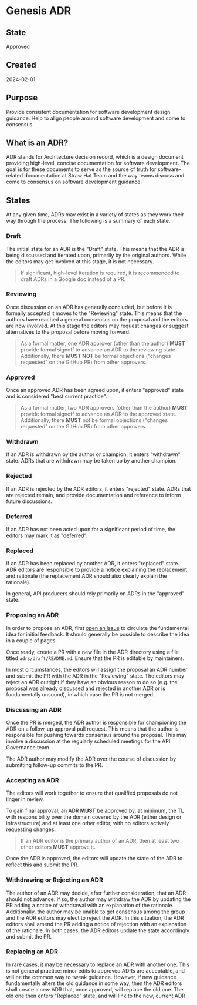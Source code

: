 # Genesis ADR

## State

Approved

## Created

2024-02-01

## Purpose

Provide consistent documentation for software development design guidance. Help
to align people around software development and come to consensus.

## What is an ADR?

ADR stands for Architecture decision record, which is a design document
providing high-level, concise documentation for software development. The goal
is for these documents to serve as the source of truth for software-related
documentation at Straw Hat Team and the way teams discuss and come to consensus
on software development guidance.

## States

At any given time, ADRs may exist in a variety of states as they work their way
through the process. The following is a summary of each state.

### Draft

The initial state for an ADR is the "Draft" state. This means that the ADR is
being discussed and iterated upon, primarily by the original authors. While the
editors may get involved at this stage, it is not necessary.

> If significant, high-level iteration is required, it is recommended to
> draft ADRs in a Google doc instead of a PR.

### Reviewing

Once discussion on an ADR has generally concluded, but before it is formally
accepted it moves to the "Reviewing" state. This means that the authors have
reached a general consensus on the proposal and the editors are now involved.
At this stage the editors may request changes or suggest alternatives to the
proposal before moving forward.

> As a formal matter, one ADR approver (other than the author) **MUST** provide
> formal signoff to advance an ADR to the reviewing state. Additionally, there
> **MUST NOT** be formal objections ("changes requested" on the GitHub PR) from
> other approvers.

### Approved

Once an approved ADR has been agreed upon, it enters "approved" state and is
considered "best current practice".

> As a formal matter, two ADR approvers (other than the author) **MUST** provide
> formal signoff to advance an ADR to the approved state. Additionally, there
> **MUST** not be formal objections ("changes requested" on the GitHub PR) from
> other approvers.

### Withdrawn

If an ADR is withdrawn by the author or champion, it enters "withdrawn" state.
ADRs that are withdrawn may be taken up by another champion.

### Rejected

If an ADR is rejected by the ADR editors, it enters "rejected" state. ADRs that
are rejected remain, and provide documentation and reference to inform future
discussions.

### Deferred

If an ADR has not been acted upon for a significant period of time, the editors
may mark it as "deferred".

### Replaced

If an ADR has been replaced by another ADR, it enters "replaced" state. ADR
editors are responsible to provide a notice explaining the replacement and
rationale (the replacement ADR should also clearly explain the rationale).

In general, API producers should rely primarily on ADRs in the "approved" state.

### Proposing an ADR

In order to propose an ADR, first [open an issue](https://github.com/straw-hat-team/adr/issues/)
to circulate the fundamental idea for initial feedback. It should generally be
possible to describe the idea in a couple of pages.

Once ready, create a PR with a new file in the ADR directory using a file titled
`adrs/draft/README.md`. Ensure that the PR is editable by maintainers.

In most circumstances, the editors will assign the proposal an ADR number and
submit the PR with the ADR in the "Reviewing" state. The editors may reject an
ADR outright if they have an obvious reason to do so (e.g. the proposal was
already discussed and rejected in another ADR or is fundamentally unsound), in
which case the PR is not merged.

### Discussing an ADR

Once the PR is merged, the ADR author is responsible for championing the ADR on
a follow-up approval pull request. This means that the author is responsible for
pushing towards consensus around the proposal. This may involve a discussion at
the regularly scheduled meetings for the API Governance team.

The ADR author may modify the ADR over the course of discussion by submitting
follow-up commits to the PR.

### Accepting an ADR

The editors will work together to ensure that qualified proposals do not linger
in review.

To gain final approval, an ADR **MUST** be approved by, at minimum, the TL with
responsibility over the domain covered by the ADR (either design or infrastructure)
and at least one other editor, with no editors actively requesting changes.

> If an ADR editor is the primary author of an ADR, then at least two other
> editors **MUST** approve it.

Once the ADR is approved, the editors will update the state of the ADR to reflect
this and submit the PR.

### Withdrawing or Rejecting an ADR

The author of an ADR may decide, after further consideration, that an ADR should
not advance. If so, the author may withdraw the ADR by updating the PR adding a
notice of withdrawal with an explanation of the rationale. Additionally, the
author may be unable to get consensus among the group and the ADR editors may
elect to reject the ADR. In this situation, the ADR editors shall amend the PR
adding a notice of rejection with an explanation of the rationale. In both cases,
the ADR editors update the state accordingly and submit the PR.

### Replacing an ADR

In rare cases, it may be necessary to replace an ADR with another one. This is
not general practice: minor edits to approved ADRs are acceptable, and will be
the common way to tweak guidance. However, if new guidance fundamentally alters
the old guidance in some way, then the ADR editors shall create a new ADR that,
once approved, will replace the old one. The old one then enters "Replaced"
state, and will link to the new, current ADR.
